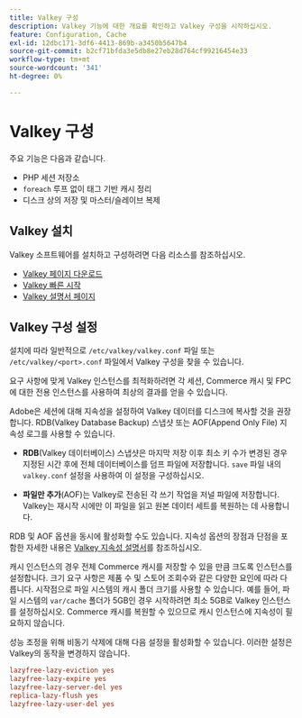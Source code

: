 ```yaml
---
title: Valkey 구성
description: Valkey 기능에 대한 개요를 확인하고 Valkey 구성을 시작하십시오.
feature: Configuration, Cache
exl-id: 12dbc171-3df6-4413-869b-a3450b5647b4
source-git-commit: b2cf71bfda3e5db8e27eb28d764cf99216454e33
workflow-type: tm+mt
source-wordcount: '341'
ht-degree: 0%

---
```


# Valkey 구성

주요 기능은 다음과 같습니다.

- PHP 세션 저장소
- `foreach` 루프 없이 태그 기반 캐시 정리
- 디스크 상의 저장 및 마스터/슬레이브 복제

## Valkey 설치

Valkey 소프트웨어를 설치하고 구성하려면 다음 리소스를 참조하십시오.

- [Valkey 페이지 다운로드](https://valkey.io/download/)
- [Valkey 빠른 시작](https://valkey.io/topics/quickstart/)
- [Valkey 설명서 페이지](https://valkey.io/docs)

## Valkey 구성 설정

설치에 따라 일반적으로 `/etc/valkey/valkey.conf` 파일 또는 `/etc/valkey/<port>.conf` 파일에서 Valkey 구성을 찾을 수 있습니다.

요구 사항에 맞게 Valkey 인스턴스를 최적화하려면 각 세션, Commerce 캐시 및 FPC에 대한 전용 인스턴스를 사용하여 최상의 결과를 얻을 수 있습니다.

Adobe은 세션에 대해 지속성을 설정하여 Valkey 데이터를 디스크에 복사할 것을 권장합니다. RDB(Valkey Database Backup) 스냅샷 또는 AOF(Append Only File) 지속성 로그를 사용할 수 있습니다.

- **RDB**(Valkey 데이터베이스) 스냅샷은 마지막 저장 이후 최소 키 수가 변경된 경우 지정된 시간 후에 전체 데이터베이스를 덤프 파일에 저장합니다. `save` 파일 내의 `valkey.conf` 설정을 사용하여 이 설정을 구성하십시오.

- **파일만 추가**(AOF)는 Valkey로 전송된 각 쓰기 작업을 저널 파일에 저장합니다. Valkey는 재시작 시에만 이 파일을 읽고 원본 데이터 세트를 복원하는 데 사용합니다.

RDB 및 AOF 옵션을 동시에 활성화할 수도 있습니다. 지속성 옵션의 장점과 단점을 포함한 자세한 내용은 [Valkey 지속성 설명서](https://valkey.io/topics/persistence/)를 참조하십시오.

캐시 인스턴스의 경우 전체 Commerce 캐시를 저장할 수 있을 만큼 크도록 인스턴스를 설정합니다. 크기 요구 사항은 제품 수 및 스토어 조회수와 같은 다양한 요인에 따라 다릅니다. 시작점으로 파일 시스템의 캐시 폴더 크기를 사용할 수 있습니다. 예를 들어, 파일 시스템의 `var/cache` 폴더가 5GB인 경우 시작하려면 최소 5GB로 Valkey 인스턴스를 설정하십시오. Commerce 캐시를 복원할 수 있으므로 캐시 인스턴스에 지속성이 필요하지 않습니다.

성능 조정을 위해 비동기 삭제에 대해 다음 설정을 활성화할 수 있습니다. 이러한 설정은 Valkey의 동작을 변경하지 않습니다.

```ini
lazyfree-lazy-eviction yes
lazyfree-lazy-expire yes
lazyfree-lazy-server-del yes
replica-lazy-flush yes
lazyfree-lazy-user-del yes
```
